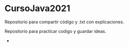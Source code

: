 # CursoJava2021
Repositorio para compartir código y .txt con explicaciones.


Repositorio para practicar codigo y guardar ideas.

-
